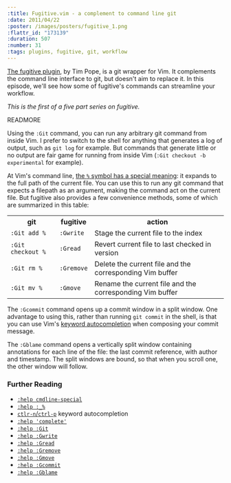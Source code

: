 ```yaml
--- 
:title: Fugitive.vim - a complement to command line git
:date: 2011/04/22
:poster: /images/posters/fugitive_1.png
:flattr_id: "173139"
:duration: 507
:number: 31
:tags: plugins, fugitive, git, workflow
---
```


[The fugitive plugin][f], by Tim Pope, is a git wrapper for Vim. It  complements the command line interface to git, but doesn't aim to replace it. In this episode, we'll see how some of fugitive's commands can streamline your workflow.

*This is the first of a five part series on fugitive.*

[f]: https://github.com/tpope/vim-fugitive

READMORE


Using the `:Git` command, you can run any arbitrary git command from inside Vim. I prefer to switch to the shell for anything that generates a log of output, such as `git log` for example. But commands that generate little or no output are fair game for running from inside Vim (`:Git checkout -b experimental` for example).

At Vim's command line, [the `%` symbol has a special meaning][special]: it expands to the full path of the current file. You can use this to run any git command that expects a filepath as an argument, making the command act on the current file. But fugitive also provides a few convenience methods, some of which are summarized in this table:

<table>
   <tr>
       <th>git</th>
       <th>fugitive</th>
       <th>action</th>
   </tr>
   <tr>
       <td><code>:Git add %</code></td>
       <td><code>:Gwrite</code></td>
       <td>Stage the current file to the index</td>
   </tr>
   <tr>
       <td><code>:Git checkout %</code></td>
       <td><code>:Gread</code></td>
       <td>Revert current file to last checked in version</td>
   </tr>
   <tr>
       <td><code>:Git rm %</code></td>
       <td><code>:Gremove</code></td>
       <td>Delete the current file and the corresponding Vim buffer</td>
   </tr>
   <tr>
       <td><code>:Git mv %</code></td>
       <td><code>:Gmove</code></td>
       <td>Rename the current file and the corresponding Vim buffer</td>
   </tr>
</table>

The `:Gcommit` command opens up a commit window in a split window. One advantage to using this, rather than running `git commit` in the shell, is that you can use Vim's [keyword autocompletion][cpt] when composing your commit message.

The `:Gblame` command opens a vertically split window containing annotations for each line of the file: the last commit reference, with author and timestamp. The split windows are bound, so that when you scroll one, the other window will follow.

### Further Reading

* [`:help cmdline-special`][special]
* [`:help :_%`][percent]
* [`ctlr-n`/`ctrl-p`][np] keyword autocompletion
* [`:help 'complete'`][cpt]
* [`:help :Git`][g]
* [`:help :Gwrite`][w]
* [`:help :Gread`][r]
* [`:help :Gremove`][rm]
* [`:help :Gmove`][mv]
* [`:help :Gcommit`][ci]
* [`:help :Gblame`][blame]

[np]: http://vimdoc.sourceforge.net/htmldoc/insert.html#compl-generic
[percent]: http://vimdoc.sourceforge.net/htmldoc/cmdline.html#:_%
[special]: http://vimdoc.sourceforge.net/htmldoc/cmdline.html#cmdline-special
[cpt]: http://vimdoc.sourceforge.net/htmldoc/options.html#'complete'
[g]: https://github.com/tpope/vim-fugitive/blob/762bfa79795146ee44d50d4ce8b3e36efcb603b8/doc/fugitive.txt#L42-44
[w]: https://github.com/tpope/vim-fugitive/blob/762bfa79795146ee44d50d4ce8b3e36efcb603b8/doc/fugitive.txt#L108-114
[r]: https://github.com/tpope/vim-fugitive/blob/762bfa79795146ee44d50d4ce8b3e36efcb603b8/doc/fugitive.txt#L99-103
[rm]: https://github.com/tpope/vim-fugitive/blob/762bfa79795146ee44d50d4ce8b3e36efcb603b8/doc/fugitive.txt#L149-153
[mv]: https://github.com/tpope/vim-fugitive/blob/762bfa79795146ee44d50d4ce8b3e36efcb603b8/doc/fugitive.txt#L143-147
[ci]: https://github.com/tpope/vim-fugitive/blob/762bfa79795146ee44d50d4ce8b3e36efcb603b8/doc/fugitive.txt#L62-72
[blame]: https://github.com/tpope/vim-fugitive/blob/762bfa79795146ee44d50d4ce8b3e36efcb603b8/doc/fugitive.txt#L155-160
